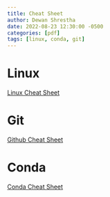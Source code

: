 ```yaml
---
title: Cheat Sheet
author: Dewan Shrestha
date: 2022-08-23 12:30:00 -0500 
categories: [pdf]
tags: [linux, conda, git]
---
```


# Linux

[Linux Cheat Sheet](/assets/pdf/linux-commands-cheat-sheet.pdf)


# Git

[Github Cheat Sheet](/assets/pdf/git-cheat-sheet-education.pdf)

# Conda

[Conda Cheat Sheet](/assets/pdf/conda-cheatsheet.pdf)
